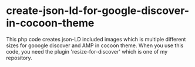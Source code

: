 # create-json-ld-for-google-discover-in-cocoon-theme
This php code creates json-LD included images which is multiple different sizes for gooogle discover and AMP in cocoon theme. When you use this code, you need the plugin 'resize-for-discover' which is one of my repository.
